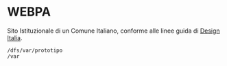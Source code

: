 # WEBPA
Sito Istituzionale di un Comune Italiano, conforme alle linee guida di <a href="https://designers.italia.it/progetti/siti-web-comuni/" rel="nofollow noreferrer noopener" target="_blank">Design Italia</a>.

<code><span id="LC1" class="line" lang="plaintext">/dfs/var/prototipo</span>
<span id="LC2" class="line" lang="plaintext">/var</span></code>
